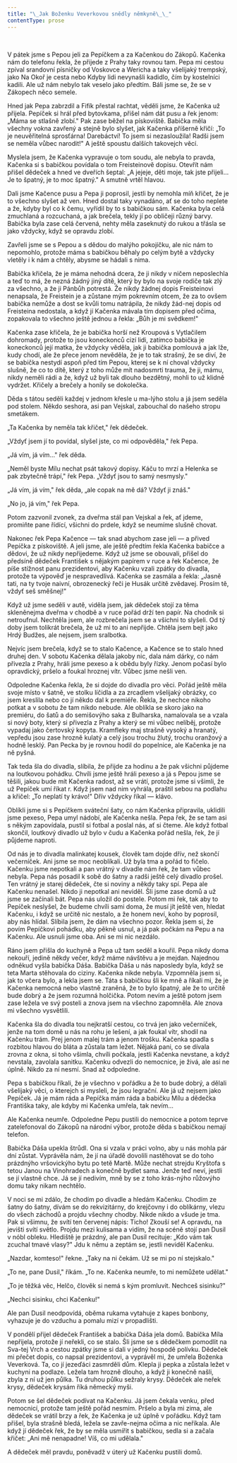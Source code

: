 ```yaml
---
title: "\_Jak Boženku Veverkovou snědly němkyně\_\_"
contentType: prose
---
```


 

V pátek jsme s Pepou jeli za Pepíčkem a za Kačenkou do Zákopů. Kačenka nám do telefonu řekla, že přijede z Prahy taky rovnou tam. Pepa mi cestou zpíval srandovní písničky od Voskovce a Wericha a taky všelijaký trempský, jako Na Okoř je cesta nebo Kdyby lidi nevynašli kadidlo, čím by kostelníci kadili. Ale už nám nebylo tak veselo jako předtím. Báli jsme se, že se v Zákopech něco semele.

Hned jak Pepa zabrzdil a Fifík přestal rachtat, věděli jsme, že Kačenka už přijela. Pepíček si hrál před bytovkama, přišel nám dát pusu a řek jenom: „Máma se stlašně zlobí." Pak zase běžel na pískoviště. Babička měla všechny vokna zavřený a stejně bylo slyšet, jak Kačenka příšerně křičí: „To je neuvěřitelná sprosťárna! Darebáctví! To jsem si nezasloužila! Radši jsem se neměla vůbec narodit!" A ještě spoustu dalších takovejch věcí.

Myslela jsem, že Kačenka vypravuje o tom soudu, ale nebyla to pravda, Kačenka si s babičkou povídala o tom Freisteinově dopisu. Otevřít nám přišel dědeček a hned ve dveřích šeptal: „A jejeje, děti moje, tak jste přijeli... Je to špatný, je to moc špatný." A smutně vrtěl hlavou.

Dali jsme Kačence pusu a Pepa ji poprosil, jestli by nemohla míň křičet, že je to všechno slyšet až ven. Hned dostal taky vynadáno, ať se do toho neplete a že, kdyby byl co k čemu, vyřídil by to s babičkou sám. Kačenka byla celá zmuchlaná a rozcuchaná, a jak brečela, tekly jí po obličeji různý barvy. Babička byla zase celá červená, nehty měla zaseknutý do rukou a třásla se jako vždycky, když se opravdu zlobí.

Zavřeli jsme se s Pepou a s dědou do malýho pokojíčku, ale nic nám to nepomohlo, protože máma s babičkou běhaly po celým bytě a vždycky vletěly i k nám a chtěly, abysme se hádali s nima.

Babička křičela, že je máma nehodná dcera, že ji nikdy v ničem neposlechla a teď to má, že nezná žádný jiný dítě, který by bylo na svoje rodiče tak zlý za všechno, a že ji Pánbůh potrestá. Že nikdy žádnej dopis Freisteinovi nenapsala, že Freistein je a zůstane mým pokrevním otcem, že za to ovšem babička nemůže a dost se kvůli tomu natrápila, že nikdy žád-nej dopis od Freisteina nedostala, a když jí Kačenka mávala tím dopisem před očima, zopakovala to všechno ještě jednou a řekla: „Bůh je mi svědkem!"

Kačenka zase křičela, že je babička horší než Kroupová s Vytlačilem dohromady, protože to jsou koneckonců cizí lidi, zatímco babička je koneckonců její matka, že vždycky věděla, jak ji babička pomlouvá a jak lže, kudy chodí, ale že přece jenom nevěděla, že je to tak strašný, že se diví, že se babička nestydí aspoň před tím Pepou, kterej se k ní choval vždycky slušně, že co to dítě, který z toho může mít nadosmrti trauma, že ji, mámu, nikdy neměli rádi a že, když už byli tak dlouho bezdětný, mohli to už klidně vydržet. Křičely a brečely a honily se dokolečka.

Děda s tátou seděli každej v jednom křesle u ma-lýho stolu a já jsem seděla pod stolem. Někdo seshora, asi pan Vejskal, zabouchal do našeho stropu smetákem.

„Ta Kačenka by neměla tak křičet," řek dědeček.

„Vždyť jsem jí to povídal, slyšel jste, co mi odpověděla," řek Pepa.

„Já vím, já vím..." řek děda.

„Neměl byste Mílu nechat psát takový dopisy. Káču to mrzí a Helenka se pak zbytečně trápí," řek Pepa. „Vždyť jsou to samý nesmysly."

„Já vím, já vím," řek děda, „ale copak na mě dá? Vždyť ji znáš."

„No jo, já vím," řek Pepa.

Potom zazvonil zvonek, za dveřma stál pan Vejskal a řek, ať jdeme, promiňte pane řídící, všichni do prdele, když se neumíme slušně chovat.

Nakonec řek Pepa Kačence — tak snad abychom zase jeli — a přived Pepíčka z pískoviště. A jeli jsme, ale ještě předtím řekla Kačenka babičce a dědovi, že už nikdy nepřijedeme. Když už jsme se obouvali, přišel do předsíně dědeček František s nějakým papírem v ruce a řek Kačence, že píše stížnost panu prezidentovi, aby Kačenku vzali zpátky do divadla, protože ta výpověď je nespravedlivá. Kačenka se zasmála a řekla: „Jasně tati, na ty tvoje naivní, obrozenecký řeči je Husák určitě zvědavej. Prosím tě, vždyť seš směšnej!"

Když už jsme seděli v autě, viděla jsem, jak dědeček stojí za těma skleněnejma dveřma v chodbě a v ruce pořád drží ten papír. Na chodník si netroufnul. Nechtěla jsem, ale rozbrečela jsem se a všichni to slyšeli. Od tý doby jsem tolikrát brečela, že už mi to ani nepřijde. Chtěla jsem bejt jako Hrdý Budžes, ale nejsem, jsem sralbotka.

Nejvíc jsem brečela, když se to stalo Kačence, a Kačence se to stalo hned druhej den. V sobotu Kačenka dělala jakoby nic, dala nám dárky, co nám přivezla z Prahy, hráli jsme pexeso a k obědu byly řízky. Jenom počasí bylo opravdický, pršelo a foukal hroznej vítr. Vůbec jsme nešli ven.

Odpoledne Kačenka řekla, že si dojde do divadla pro věci. Pořád ještě měla svoje místo v šatně, ve stolku líčidla a za zrcadlem všelijaký obrázky, co jsem kreslila nebo co jí někdo dal k premiéře. Řekla, že nechce nikoho potkat a v sobotu že tam nikdo nebude. Ale oblíkla se skoro jako na premiéru, do šatů a do semišovýho saka z Bulharska, namalovala se a vzala si nový boty, který si přivezla z Prahy a který se mi vůbec nelíběj, protože vypadaj jako čertovský kopyta. Kramfleky maj strašně vysoký a hranatý, vepředu jsou zase hrozně kulatý a celý jsou trochu žlutý, trochu oranžový a hodně lesklý. Pan Pecka by je rovnou hodil do popelnice, ale Kačenka je na ně pyšná.

Tak teda šla do divadla, slíbila, že přijde za hodinu a že pak všichni půjdeme na loutkovou pohádku. Chvíli jsme ještě hráli pexeso a já s Pepou jsme se těšili, jakou bude mít Kačenka radost, až se vrátí, protože jsme si všimli, že už Pepíček umí říkat r. Když jsem nad nim vyhrála, praštil sebou na podlahu a křičel: „To neplatí ty krávo!" Dřív vždycky říkal — klávo.

Oblíkli jsme si s Pepíčkem sváteční šaty, co nám Kačenka připravila, uklidili jsme pexeso, Pepa umyl nádobí, ale Kačenka nešla. Pepa řek, že se tam asi s někým zapovídala, pustil si fotbal a poslal nás, ať si čteme. Ale když fotbal skončil, loutkový divadlo už bylo v čudu a Kačenka pořád nešla, řek, že jí půjdeme naproti.

Od nás je to divadla malinkatej kousek, člověk tam dojde dřív, než skončí večerníček. Ani jsme se moc neoblíkali. Už byla tma a pořád to fičelo. Kačenku jsme nepotkali a pan vrátný v divadle nám řek, že tam vůbec nebyla. Pepa nás posadil k sobě do šatny a radši ještě celý divadlo prošel. Ten vrátný je starej dědeček, čte si noviny a někdy taky spí. Pepa ale Kačenku nenašel. Nikdo ji nepotkal ani neviděl. Šli jsme zase domů a už jsme se začínali bát. Pepa nás uložil do postele. Potom mi řek, tak aby to Pepíček neslyšel, že budeme chvíli sami doma, že musí jít ještě ven, hledat Kačenku, i když se určitě nic nestalo, a že honem neví, koho by poprosil, aby nás hlídal. Slíbila jsem, že dám na všechno pozor. Řekla jsem si, že povím Pepíčkovi pohádku, aby pěkně usnul, a já pak počkám na Pepu a na Kačenku. Ale usnuli jsme oba. Ani se mi nic nezdálo.

Ráno jsem přišla do kuchyně a Pepa už tam seděl a kouřil. Pepa nikdy doma nekouří, jedině někdy večer, když máme návštěvu a je mejdan. Najednou odněkud vyšla babička Dáša. Babička Dáša u nás naposledy byla, když se teta Marta stěhovala do ciziny. Kačenka nikde nebyla. Vzpomněla jsem si, jak to včera bylo, a lekla jsem se. Táta s babičkou šli ke mně a říkali mi, že je Kačenka nemocná nebo vlastně zraněná, že to bylo špatný, ale že to určitě bude dobrý a že jsem rozumná holčička. Potom nevím a ještě potom jsem zase ležela ve svý posteli a znova jsem na všechno zapomněla. Ale znova mi všechno vysvětlili.

Kačenka šla do divadla tou nejkratší cestou, co trvá jen jako večerníček, jenže na tom domě u nás na rohu je lešení, a jak foukal vítr, shodil na Kačenku trám. Prej jenom malej trám a jenom trošku. Kačenka spadla s rozbitou hlavou do bláta a zůstala tam ležet. Nějaká pani, co se dívala zrovna z okna, si toho všimla, chvíli počkala, jestli Kačenka nevstane, a když nevstala, zavolala sanitku. Kačenku odvezli do nemocnice, je živá, ale asi ne úplně. Nikdo za ní nesmí. Snad až odpoledne.

Pepa s babičkou říkali, že je všechno v pořádku a že to bude dobrý, a dělali všelijaký věci, o kterejch si mysleli, že jsou legrační. Ale já už nejsem jako Pepíček. Já je mám ráda a Pepíčka mám ráda a babičku Mílu a dědečka Františka taky, ale kdyby mi Kačenka umřela, tak nevím...

Ale Kačenka neumře. Odpoledne Pepu pustili do nemocnice a potom teprve zatelefonoval do Zákopů na národní výbor, protože děda s babičkou nemají telefon.

Babička Dáša upekla štrůdl. Ona si vzala v práci volno, aby u nás mohla pár dní zůstat. Vyprávěla nám, že jí na úřadě dovolili nastěhovat se do toho prázdnýho vršovickýho bytu po tetě Martě. Může nechat strejdu Kryštofa s tetou Janou na Vinohradech a konečně bydlet sama. Jenže teď neví, jestli se jí vlastně chce. Já se jí nedivím, mně by se z toho krás-nýho růžovýho domu taky nikam nechtělo.

V noci se mi zdálo, že chodím po divadle a hledám Kačenku. Chodím ze šatny do šatny, dívám se do rekvizitárny, do krejčovny i do oblíkárny, vlezu do všech záchodů a projdu všechny chodby. Nikde nikdo a všude je tma. Pak si všimnu, že svítí ten červenej nápis: Ticho! Zkouší se! A opravdu, na jevišti svítí světlo. Projdu mezi kulisama a vidím, že na scéně stojí pan Dusil v nóbl obleku. Hlediště je prázdný, ale pan Dusil recituje: „Kdo vám tak zcuchal tmavé vlasy?" Jdu k němu a zeptám se, jestli neviděl Kačenku.

„Nazdar, komteso!" řekne. „Taky na ni čekám. Už se mi po ní stejskalo."

„To ne, pane Dusil," říkám. „To ne. Kačenka neumře, to mi nemůžete udělat."

„To je těžká věc, Helčo, člověk si nemá s kým promluvit. Nechceš sisinku?"

„Nechci sisinku, chci Kačenku!"

Ale pan Dusil neodpovídá, oběma rukama vytahuje z kapes bonbony, vyhazuje je do vzduchu a pomalu mizí v propadlišti.

V pondělí přijel dědeček František a babička Dáša jela domů. Babička Míla nepřijela, protože jí neřekli, co se stalo. Šli jsme se s dědečkem pomodlit na Sva-tej Vrch a cestou zpátky jsme si dali v jedný hospodě polívku. Dědeček mi přečet dopis, co napsal prezidentovi, a vyprávěl mi, že umřela Boženka Veverková. Ta, co jí jezeďáci zasmrděli dům. Klepla ji pepka a zůstala ležet v kuchyni na podlaze. Ležela tam hrozně dlouho, a když ji konečně našli, zbyla z ní už jen půlka. Tu druhou půlku sežraly krysy. Dědeček ale neřek krysy, dědeček krysám říká německý myši.

Potom se šel dědeček podívat na Kačenku. Já jsem čekala venku, před nemocnicí, protože tam ještě pořád nesmím. Pršelo a byla mi zima, ale dědeček se vrátil brzy a řek, že Kačenka je už úplně v pořádku. Když tam přišel, byla strašně bledá, ležela se zavře-nejma očima a nic neříkala. Ale když jí dědeček řek, že by se měla usmířit s babičkou, sedla si a začala křičet: „Ani mě nenapadne! Víš, co mi udělala."

A dědeček měl pravdu, poněvadž v úterý už Kačenku pustili domů.
